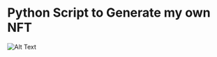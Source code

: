 # Python Script to Generate my own NFT
![Alt Text](https://github.com/Felix-Suen/gen-nft/blob/master/collection.gif)
